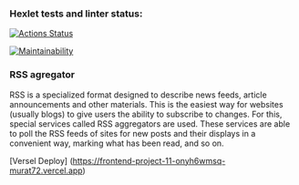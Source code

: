 ### Hexlet tests and linter status:

[![Actions Status](https://github.com/Murat72/frontend-project-11/workflows/hexlet-check/badge.svg)](https://github.com/Murat72/frontend-project-11/actions)

[![Maintainability](https://api.codeclimate.com/v1/badges/2900c4438c760849d7e6/maintainability)](https://codeclimate.com/github/Murat72/frontend-project-11/maintainability)

### RSS agregator

RSS is a specialized format designed to describe news feeds, article announcements and other materials. This is the easiest way for websites (usually blogs) to give users the ability to subscribe to changes. For this, special services called RSS aggregators are used. These services are able to poll the RSS feeds of sites for new posts and their displays in a convenient way, marking what has been read, and so on.

[Versel Deploy] (https://frontend-project-11-onyh6wmsq-murat72.vercel.app)
